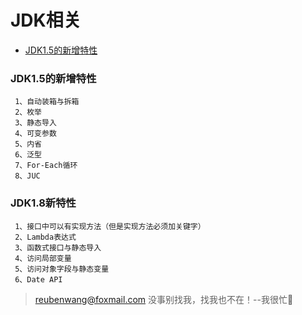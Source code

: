 # JDK相关

 - [JDK1.5的新增特性](#JDK1.5的新增特性)
 
 
 ### JDK1.5的新增特性
 
     1、自动装箱与拆箱
     2、枚举
     3、静态导入
     4、可变参数
     5、内省
     6、泛型
     7、For-Each循环
     8、JUC

 ### JDK1.8新特性
     
     1、接口中可以有实现方法（但是实现方法必须加关键字）
     2、Lambda表达式
     3、函数式接口与静态导入
     4、访问局部变量
     5、访问对象字段与静态变量
     6、Date API

> reubenwang@foxmail.com
> 没事别找我，找我也不在！--我很忙🦆